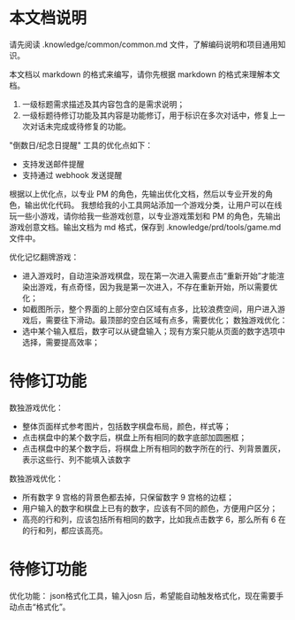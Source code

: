# 本文档说明

请先阅读 .knowledge/common/common.md 文件，了解编码说明和项目通用知识。

本文档以 markdown 的格式来编写，请你先根据 markdown 的格式来理解本文档。

1. 一级标题需求描述及其内容包含的是需求说明；
2. 一级标题待修订功能及其内容是功能修订，用于标识在多次对话中，修复上一次对话未完成或待修复的功能。

"倒数日/纪念日提醒" 工具的优化点如下：
- 支持发送邮件提醒
- 支持通过 webhook 发送提醒

根据以上优化点，以专业 PM 的角色，先输出优化文档，然后以专业开发的角色，输出优化代码。
我想给我的小工具网站添加一个游戏分类，让用户可以在线玩一些小游戏，请你给我一些游戏创意，以专业游戏策划和 PM 的角色，先输出游戏创意文档。输出文档为 md 格式，保存到 .knowledge/prd/tools/game.md 文件中。

优化记忆翻牌游戏：
- 进入游戏时，自动渲染游戏棋盘，现在第一次进入需要点击“重新开始”才能渲染出游戏，有点奇怪，因为我是第一次进入，不存在重新开始，所以需要优化；
- 如截图所示，整个界面的上部分空白区域有点多，比较浪费空间，用户进入游戏后，需要往下滑动。最顶部的空白区域有点多，需要优化；
数独游戏优化：
- 选中某个输入框后，数字可以从键盘输入；现有方案只能从页面的数字选项中选择，需要提高效率；
# 待修订功能
数独游戏优化：
- 整体页面样式参考图片，包括数字棋盘布局，颜色，样式等；
- 点击棋盘中的某个数字后，棋盘上所有相同的数字底部加圆圈框；
- 点击棋盘中的某个数字后，将棋盘上所有相同的数字所在的行、列背景置灰，表示这些行、列不能填入该数字

数独游戏优化：
- 所有数字 9 宫格的背景色都去掉，只保留数字 9 宫格的边框；
- 用户输入的数字和棋盘上已有的数字，应该有不同的颜色，方便用户区分；
- 高亮的行和列，应该包括所有相同的数字，比如我点击数字 6，那么所有 6 在的行和列，都应该高亮。
# 待修订功能
优化功能：
json格式化工具，输入josn 后，希望能自动触发格式化，现在需要手动点击“格式化”。
